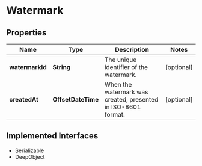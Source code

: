 

# Watermark

## Properties

Name | Type | Description | Notes
------------ | ------------- | ------------- | -------------
**watermarkId** | **String** | The unique identifier of the watermark. |  [optional]
**createdAt** | **OffsetDateTime** | When the watermark was created, presented in ISO-8601 format. |  [optional]


## Implemented Interfaces

* Serializable
* DeepObject


